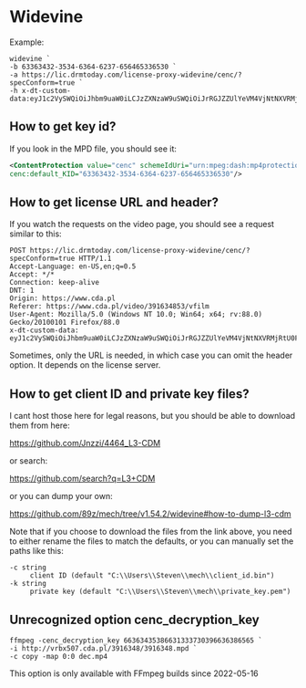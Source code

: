 # Widevine

Example:

~~~
widevine `
-b 63363432-3534-6364-6237-656465336530 `
-a https://lic.drmtoday.com/license-proxy-widevine/cenc/?specConform=true `
-h x-dt-custom-data:eyJ1c2VySWQiOiJhbm9uaW0iLCJzZXNzaW9uSWQiOiJrRGJZZUlYeVM4VjNtNXVRMjRtU0F6cThXdDkiLCJtZXJjaGFudCI6ImNkYSJ9
~~~

## How to get key id?

If you look in the MPD file, you should see it:

~~~xml
<ContentProtection value="cenc" schemeIdUri="urn:mpeg:dash:mp4protection:2011"
cenc:default_KID="63363432-3534-6364-6237-656465336530"/>
~~~

## How to get license URL and header?

If you watch the requests on the video page, you should see a request similar
to this:

~~~
POST https://lic.drmtoday.com/license-proxy-widevine/cenc/?specConform=true HTTP/1.1
Accept-Language: en-US,en;q=0.5
Accept: */*
Connection: keep-alive
DNT: 1
Origin: https://www.cda.pl
Referer: https://www.cda.pl/video/391634853/vfilm
User-Agent: Mozilla/5.0 (Windows NT 10.0; Win64; x64; rv:88.0) Gecko/20100101 Firefox/88.0
x-dt-custom-data: eyJ1c2VySWQiOiJhbm9uaW0iLCJzZXNzaW9uSWQiOiJrRGJZZUlYeVM4VjNtNXVRMjRtU0F6cThXdDkiLCJtZXJjaGFudCI6ImNkYSJ9
~~~

Sometimes, only the URL is needed, in which case you can omit the header option.
It depends on the license server.

## How to get client ID and private key files?

I cant host those here for legal reasons, but you should be able to download
them from here:

<https://github.com/Jnzzi/4464_L3-CDM>

or search:

https://github.com/search?q=L3+CDM

or you can dump your own:

https://github.com/89z/mech/tree/v1.54.2/widevine#how-to-dump-l3-cdm

Note that if you choose to download the files from the link above, you need to
either rename the files to match the defaults, or you can manually set the
paths like this:

~~~
-c string
     client ID (default "C:\\Users\\Steven\\mech\\client_id.bin")
-k string
     private key (default "C:\\Users\\Steven\\mech\\private_key.pem")
~~~

## Unrecognized option cenc\_decryption\_key

~~~
ffmpeg -cenc_decryption_key 66363435386631333730396636386565 `
-i http://vrbx507.cda.pl/3916348/3916348.mpd `
-c copy -map 0:0 dec.mp4
~~~

This option is only available with FFmpeg builds since 2022-05-16
